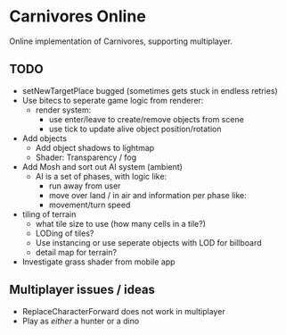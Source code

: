 # Carnivores Online

Online implementation of Carnivores, supporting multiplayer.

## TODO

* setNewTargetPlace bugged (sometimes gets stuck in endless retries)
* Use bitecs to seperate game logic from renderer:
    - render system:
        - use enter/leave to create/remove objects from scene
        - use tick to update alive object position/rotation
* Add objects
    * Add object shadows to lightmap
    * Shader: Transparency / fog
* Add Mosh and sort out AI system (ambient)
    * AI is a set of phases, with logic like:
        - run away from user
        - move over land / in air
      and information per phase like:
        - movement/turn speed
* tiling of terrain
    - what tile size to use (how many cells in a tile?)
    - LODing of tiles?
    - Use instancing or use seperate objects with LOD for billboard
    - detail map for terrain?
* Investigate grass shader from mobile app

## Multiplayer issues / ideas

* ReplaceCharacterForward does not work in multiplayer
* Play as *either* a hunter or a dino
